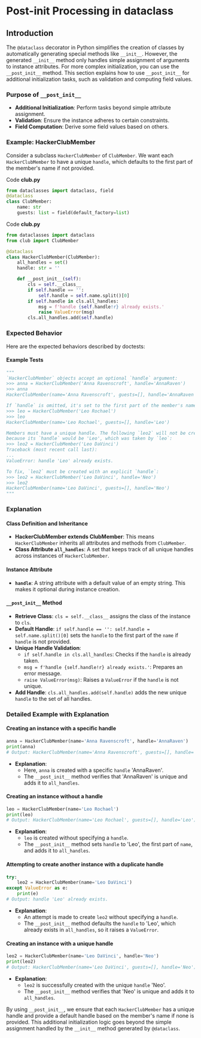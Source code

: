 # Post-init Processing in dataclass

## Introduction
The `@dataclass` decorator in Python simplifies the creation of classes by automatically generating special methods like `__init__`. However, the generated `__init__` method only handles simple assignment of arguments to instance attributes. For more complex initialization, you can use the `__post_init__` method. This section explains how to use `__post_init__` for additional initialization tasks, such as validation and computing field values.

### Purpose of `__post_init__`
- **Additional Initialization**: Perform tasks beyond simple attribute assignment.
- **Validation**: Ensure the instance adheres to certain constraints.
- **Field Computation**: Derive some field values based on others.

### Example: HackerClubMember
Consider a subclass `HackerClubMember` of `ClubMember`. We want each `HackerClubMember` to have a unique `handle`, which defaults to the first part of the member's name if not provided.

Code **club.py**
```python
from dataclasses import dataclass, field
@dataclass
class ClubMember:
    name: str
    guests: list = field(default_factory=list)
```
Code **club.py**
```python
from dataclasses import dataclass
from club import ClubMember

@dataclass
class HackerClubMember(ClubMember):
    all_handles = set()
    handle: str = ''

    def __post_init__(self):
        cls = self.__class__
        if self.handle == '':
            self.handle = self.name.split()[0]
        if self.handle in cls.all_handles:
            msg = f'handle {self.handle!r} already exists.'
            raise ValueError(msg)
        cls.all_handles.add(self.handle)
```

### Expected Behavior
Here are the expected behaviors described by doctests:

#### Example Tests
```python
"""
`HackerClubMember` objects accept an optional `handle` argument:
>>> anna = HackerClubMember('Anna Ravenscroft', handle='AnnaRaven')
>>> anna
HackerClubMember(name='Anna Ravenscroft', guests=[], handle='AnnaRaven')

If `handle` is omitted, it's set to the first part of the member's name:
>>> leo = HackerClubMember('Leo Rochael')
>>> leo
HackerClubMember(name='Leo Rochael', guests=[], handle='Leo')

Members must have a unique handle. The following `leo2` will not be created,
because its `handle` would be 'Leo', which was taken by `leo`:
>>> leo2 = HackerClubMember('Leo DaVinci')
Traceback (most recent call last):
...
ValueError: handle 'Leo' already exists.

To fix, `leo2` must be created with an explicit `handle`:
>>> leo2 = HackerClubMember('Leo DaVinci', handle='Neo')
>>> leo2
HackerClubMember(name='Leo DaVinci', guests=[], handle='Neo')
"""
```
### Explanation

#### Class Definition and Inheritance
- **HackerClubMember extends ClubMember**: This means `HackerClubMember` inherits all attributes and methods from `ClubMember`.
- **Class Attribute `all_handles`**: A set that keeps track of all unique handles across instances of `HackerClubMember`.

#### Instance Attribute
- **`handle`**: A string attribute with a default value of an empty string. This makes it optional during instance creation.

#### `__post_init__` Method
- **Retrieve Class**: `cls = self.__class__` assigns the class of the instance to `cls`.
- **Default Handle**: `if self.handle == '': self.handle = self.name.split()[0]` sets the `handle` to the first part of the `name` if `handle` is not provided.
- **Unique Handle Validation**: 
  - `if self.handle in cls.all_handles`: Checks if the `handle` is already taken.
  - `msg = f'handle {self.handle!r} already exists.'`: Prepares an error message.
  - `raise ValueError(msg)`: Raises a `ValueError` if the `handle` is not unique.
- **Add Handle**: `cls.all_handles.add(self.handle)` adds the new unique `handle` to the set of all handles.

### Detailed Example with Explanation

#### Creating an instance with a specific handle

```python
anna = HackerClubMember(name='Anna Ravenscroft', handle='AnnaRaven')
print(anna)
# Output: HackerClubMember(name='Anna Ravenscroft', guests=[], handle='AnnaRaven')
```
- **Explanation**: 
  - Here, `anna` is created with a specific `handle` 'AnnaRaven'.
  - The `__post_init__` method verifies that 'AnnaRaven' is unique and adds it to `all_handles`.

#### Creating an instance without a handle

```python
leo = HackerClubMember(name='Leo Rochael')
print(leo)
# Output: HackerClubMember(name='Leo Rochael', guests=[], handle='Leo')
```
- **Explanation**:
  - `leo` is created without specifying a `handle`.
  - The `__post_init__` method sets `handle` to 'Leo', the first part of `name`, and adds it to `all_handles`.

#### Attempting to create another instance with a duplicate handle

```python
try:
    leo2 = HackerClubMember(name='Leo DaVinci')
except ValueError as e:
    print(e)
# Output: handle 'Leo' already exists.
```
- **Explanation**:
  - An attempt is made to create `leo2` without specifying a `handle`.
  - The `__post_init__` method defaults the `handle` to 'Leo', which already exists in `all_handles`, so it raises a `ValueError`.

#### Creating an instance with a unique handle

```python
leo2 = HackerClubMember(name='Leo DaVinci', handle='Neo')
print(leo2)
# Output: HackerClubMember(name='Leo DaVinci', guests=[], handle='Neo')
```
- **Explanation**:
  - `leo2` is successfully created with the unique `handle` 'Neo'.
  - The `__post_init__` method verifies that 'Neo' is unique and adds it to `all_handles`.

By using `__post_init__`, we ensure that each `HackerClubMember` has a unique handle and provide a default handle based on the member's name if none is provided. This additional initialization logic goes beyond the simple assignment handled by the `__init__` method generated by `@dataclass`.

